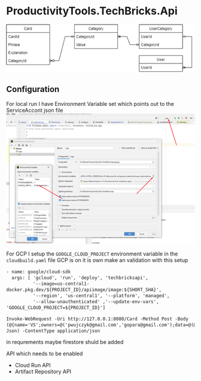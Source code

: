 # ProductivityTools.TechBricks.Api

![Class](./Images/ClassCategory.png)


## Configuration
For local run I have Environment Variable set which points out to the ServiceAccont json file
![PycharmEnvVariable](Images/PycharmEnvVariable.png)

For GCP I setup the ``GOOGLE_CLOUD_PROJECT`` environment variable in the ``cloudbuild.yaml`` file
GCP is on it is own make an validation with this setup
```
- name: google/cloud-sdk
  args: [ 'gcloud', 'run', 'deploy', 'techbricksapi',
          '--image=us-central1-docker.pkg.dev/${PROJECT_ID}/apiimage/image:${SHORT_SHA}',
          '--region', 'us-central1', '--platform', 'managed',
          '--allow-unauthenticated' ,'--update-env-vars', 'GOOGLE_CLOUD_PROJECT=${PROJECT_ID}']
```

```
Invoke-WebRequest -Uri http://127.0.0.1:8080/Card -Method Post -Body (@{name='VS';owners=@('pwujczyk@gmail.com','gopara@gmail.com');data=@(@{shortcut="zrt1";explanation="fda"},@{shortcut="zrt2";explanation="fda"})}|ConvertTo-Json) -ContentType application/json
```

in requrements maybe firestore shuld be added

API which needs to be enabled
- Cloud Run API
- Artifact Repository API